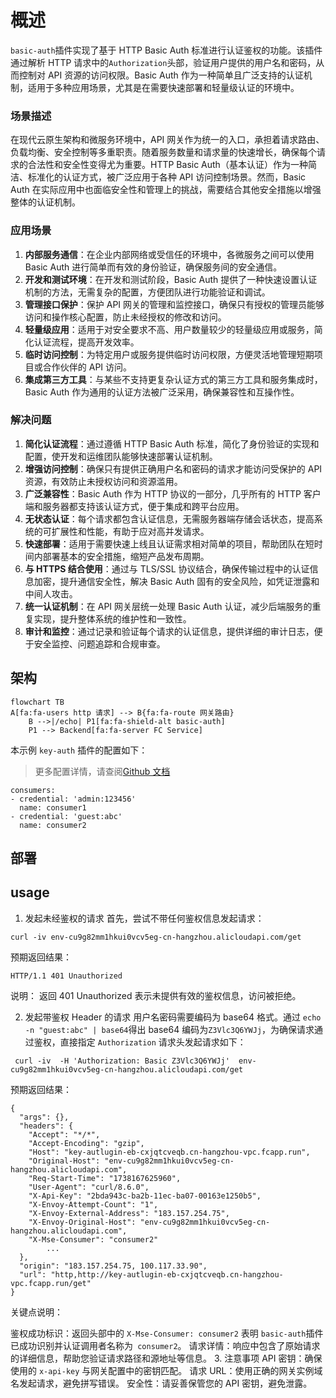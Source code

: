 # 概述

`basic-auth`插件实现了基于 HTTP Basic Auth 标准进行认证鉴权的功能。该插件通过解析 HTTP 请求中的`Authorization`头部，验证用户提供的用户名和密码，从而控制对 API 资源的访问权限。Basic Auth 作为一种简单且广泛支持的认证机制，适用于多种应用场景，尤其是在需要快速部署和轻量级认证的环境中。

### 场景描述

在现代云原生架构和微服务环境中，API 网关作为统一的入口，承担着请求路由、负载均衡、安全控制等多重职责。随着服务数量和请求量的快速增长，确保每个请求的合法性和安全性变得尤为重要。HTTP Basic Auth（基本认证）作为一种简洁、标准化的认证方式，被广泛应用于各种 API 访问控制场景。然而，Basic Auth 在实际应用中也面临安全性和管理上的挑战，需要结合其他安全措施以增强整体的认证机制。

### 应用场景

1. **内部服务通信**：在企业内部网络或受信任的环境中，各微服务之间可以使用 Basic Auth 进行简单而有效的身份验证，确保服务间的安全通信。
2. **开发和测试环境**：在开发和测试阶段，Basic Auth 提供了一种快速设置认证机制的方法，无需复杂的配置，方便团队进行功能验证和调试。
3. **管理接口保护**：保护 API 网关的管理和监控接口，确保只有授权的管理员能够访问和操作核心配置，防止未经授权的修改和访问。
4. **轻量级应用**：适用于对安全要求不高、用户数量较少的轻量级应用或服务，简化认证流程，提高开发效率。
5. **临时访问控制**：为特定用户或服务提供临时访问权限，方便灵活地管理短期项目或合作伙伴的 API 访问。
6. **集成第三方工具**：与某些不支持更复杂认证方式的第三方工具和服务集成时，Basic Auth 作为通用的认证方法被广泛采用，确保兼容性和互操作性。

### 解决问题

1. **简化认证流程**：通过遵循 HTTP Basic Auth 标准，简化了身份验证的实现和配置，使开发和运维团队能够快速部署认证机制。
2. **增强访问控制**：确保只有提供正确用户名和密码的请求才能访问受保护的 API 资源，有效防止未授权访问和资源滥用。
3. **广泛兼容性**：Basic Auth 作为 HTTP 协议的一部分，几乎所有的 HTTP 客户端和服务器都支持该认证方式，便于集成和跨平台应用。
4. **无状态认证**：每个请求都包含认证信息，无需服务器端存储会话状态，提高系统的可扩展性和性能，有助于应对高并发请求。
5. **快速部署**：适用于需要快速上线且认证需求相对简单的项目，帮助团队在短时间内部署基本的安全措施，缩短产品发布周期。
6. **与 HTTPS 结合使用**：通过与 TLS/SSL 协议结合，确保传输过程中的认证信息加密，提升通信安全性，解决 Basic Auth 固有的安全风险，如凭证泄露和中间人攻击。
7. **统一认证机制**：在 API 网关层统一处理 Basic Auth 认证，减少后端服务的重复实现，提升整体系统的维护性和一致性。
8. **审计和监控**：通过记录和验证每个请求的认证信息，提供详细的审计日志，便于安全监控、问题追踪和合规审查。

## 架构

```mermaid
flowchart TB
A[fa:fa-users http 请求] --> B{fa:fa-route 网关路由}
	B -->|/echo| P1[fa:fa-shield-alt basic-auth]
	P1 --> Backend[fa:fa-server FC Service]
```

本示例 `key-auth` 插件的配置如下：

> 更多配置详情，请查阅[Github 文档](https://github.com/alibaba/higress/blob/main/plugins/wasm-go/extensions/key-auth/README.md)

```
consumers:
- credential: 'admin:123456'
  name: consumer1
- credential: 'guest:abc'
  name: consumer2
```

## 部署

## usage

1. 发起未经鉴权的请求
   首先，尝试不带任何鉴权信息发起请求：

```
curl -iv env-cu9g82mm1hkui0vcv5eg-cn-hangzhou.alicloudapi.com/get
```

预期返回结果：

```
HTTP/1.1 401 Unauthorized
```

说明：
返回 401 Unauthorized 表示未提供有效的鉴权信息，访问被拒绝。

2. 发起带鉴权 Header 的请求
   用户名密码需要编码为 base64 格式。通过 `echo -n "guest:abc" | base64`得出 base64 编码为`Z3Vlc3Q6YWJj`，为确保请求通过鉴权，直接指定 `Authorization` 请求头发起请求如下：

```
 curl -iv  -H 'Authorization: Basic Z3Vlc3Q6YWJj'  env-cu9g82mm1hkui0vcv5eg-cn-hangzhou.alicloudapi.com/get
```

预期返回结果：

```
{
  "args": {},
  "headers": {
    "Accept": "*/*",
    "Accept-Encoding": "gzip",
    "Host": "key-autlugin-eb-cxjqtcveqb.cn-hangzhou-vpc.fcapp.run",
    "Original-Host": "env-cu9g82mm1hkui0vcv5eg-cn-hangzhou.alicloudapi.com",
    "Req-Start-Time": "1738167625960",
    "User-Agent": "curl/8.6.0",
    "X-Api-Key": "2bda943c-ba2b-11ec-ba07-00163e1250b5",
    "X-Envoy-Attempt-Count": "1",
    "X-Envoy-External-Address": "183.157.254.75",
    "X-Envoy-Original-Host": "env-cu9g82mm1hkui0vcv5eg-cn-hangzhou.alicloudapi.com",
    "X-Mse-Consumer": "consumer2"
		...
  },
  "origin": "183.157.254.75, 100.117.33.90",
  "url": "http,http://key-autlugin-eb-cxjqtcveqb.cn-hangzhou-vpc.fcapp.run/get"
}
```

关键点说明：

鉴权成功标识：返回头部中的 `X-Mse-Consumer: consumer2` 表明 `basic-auth`插件已成功识别并认证调用者名称为` consumer2`。
请求详情：响应中包含了原始请求的详细信息，帮助您验证请求路径和源地址等信息。 3. 注意事项
API 密钥：确保使用的 `x-api-key` 与网关配置中的密钥匹配。
请求 URL：使用正确的网关实例域名发起请求，避免拼写错误。
安全性：请妥善保管您的 API 密钥，避免泄露。
